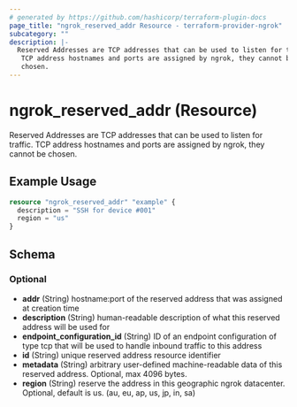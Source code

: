 ```yaml
---
# generated by https://github.com/hashicorp/terraform-plugin-docs
page_title: "ngrok_reserved_addr Resource - terraform-provider-ngrok"
subcategory: ""
description: |-
  Reserved Addresses are TCP addresses that can be used to listen for traffic.
   TCP address hostnames and ports are assigned by ngrok, they cannot be
   chosen.
---
```


# ngrok_reserved_addr (Resource)

Reserved Addresses are TCP addresses that can be used to listen for traffic.
 TCP address hostnames and ports are assigned by ngrok, they cannot be
 chosen.

## Example Usage

```terraform
resource "ngrok_reserved_addr" "example" {
  description = "SSH for device #001"
  region = "us"
}
```

<!-- schema generated by tfplugindocs -->
## Schema

### Optional

- **addr** (String) hostname:port of the reserved address that was assigned at creation time
- **description** (String) human-readable description of what this reserved address will be used for
- **endpoint_configuration_id** (String) ID of an endpoint configuration of type tcp that will be used to handle inbound traffic to this address
- **id** (String) unique reserved address resource identifier
- **metadata** (String) arbitrary user-defined machine-readable data of this reserved address. Optional, max 4096 bytes.
- **region** (String) reserve the address in this geographic ngrok datacenter. Optional, default is us. (au, eu, ap, us, jp, in, sa)



